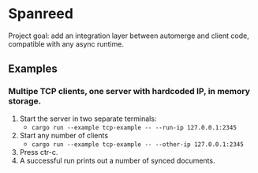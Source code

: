 # Spanreed

Project goal: add an integration layer between automerge and client code, compatible with any async runtime.

## Examples 

### Multipe TCP clients, one server with hardcoded IP, in memory storage.

1. Start the server in two separate terminals:
   - `cargo run --example tcp-example -- --run-ip 127.0.0.1:2345`
2. Start any number of clients
   - `cargo run --example tcp-example -- --other-ip 127.0.0.1:2345`
3. Press ctr-c. 
4. A successful run prints out a number of synced documents. 